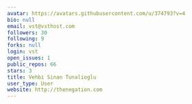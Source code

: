 ```yaml
---
avatar: https://avatars.githubusercontent.com/u/374793?v=4
bio: null
email: vst@vsthost.com
followers: 30
following: 9
forks: null
login: vst
open_issues: 1
public_repos: 66
stars: 3
title: Vehbi Sinan Tunalioglu
user_type: User
website: http://thenegation.com
---
```

